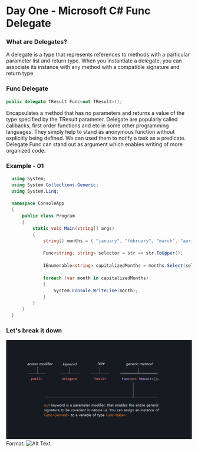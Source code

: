 # Day One - Microsoft C# Func<TResult> Delegate

  ### What are Delegates?
  
  A delegate is a type that represents references to methods with a particular parameter list and return type. When you instantiate a delegate, you can associate its instance with   any method with a compatible signature and return type
  
  ### Func<TResult> Delegate
  ```c#
  public delegate TResult Func<out TResult>();
  ```
  
  Encapsulates a method that has no parameters and returns a value of the type specified by the TResult parameter. Delegate are popularly called callbacks, first order functions     and etc in some other programming languages. They simply help to stand as anonymous function without explicitly being defined. We can used them to notify a task as a predicate.   Delegate Func<TResult> can stand out as argument which enables writing of more organized code. 
  
  ### Example - 01
  ```c#
    using System;
    using System.Collections.Generic;
    using System.Linq;

    namespace ConsoleApp
    {
        public class Program
        {
            static void Main(string[] args)
            {
                string[] months = { "january", "february", "march", "april", "may", "june", "july", "august", "september", "october", "november", "december" };

                Func<string, string> selector = str => str.ToUpper();

                IEnumerable<string> capitalizedMonths = months.Select(selector);

                foreach (var month in capitalizedMonths)
                {
                    System.Console.WriteLine(month);
                }
            }
        }
    }
  ```
  ### Let's break it down
  ![GitHub Logo](snaphot-001.png)
  Format: ![Alt Text](url)
